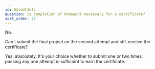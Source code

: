 ```yaml
---
id: 5daddf3efc
question: Is completion of Homework necessary for a certificate?
sort_order: 27
---
```


No.

Can I submit the final project on the second attempt and still receive the certificate?

Yes, absolutely. It's your choice whether to submit one or two times; passing any one attempt is sufficient to earn the certificate.